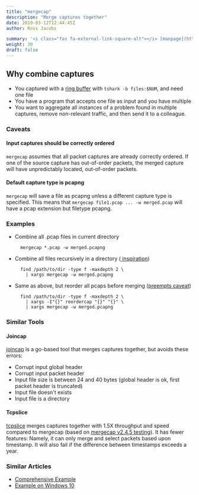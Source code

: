 ```yaml
---
title: "mergecap"
description: "Merge captures together"
date: 2019-03-12T12:44:45Z
author: Ross Jacobs

summary: '<i class="fas fa-external-link-square-alt"></i> [manpage](https://www.wireshark.org/docs/man-pages/mergecap.html) | [Wireshark Docs](https://www.wireshark.org/docs/wsug_html_chunked/AppToolsmergecap.html) | [code](https://github.com/wireshark/wireshark/blob/master/mergecap.c)'
weight: 30
draft: false
---
```


## Why combine captures

* You captured with a <!--TODO WRITE YOUR OWN! -->[ring buffer](https://www.cellstream.com/reference-reading/tipsandtricks/328-wireshark-ring-buffer-capture-from-the-command-line-using-t-shark) with `tshark -b files:$NUM`, and need one file
* You have a program that accepts one file as input and you have multiple
* You want to aggregate all instances of a problem found in multiple captures, remove non-relevant traffic, and then send it to a colleague.

### Caveats

#### Input captures should be correctly ordered

`mergecap` assumes that all packet captures are already correctly ordered. 
If one of the source capture has out-of-order packets, the merged capture will have unpredictably located, out-of-order packets.

#### Default capture type is pcapng

`mergecap` will save a file as pcapng unless a different capture type is specified.
This means that `mergecap file1.pcap ... -w merged.pcap` will have a pcap extension but filetype pcapng.

### Examples

* Combine all .pcap files in current directory

        mergecap *.pcap -w merged.pcapng

* Combine all files recursively in a directory ([<i class="fab fa-stack-overflow"></i> inspiration](https://unix.stackexchange.com/questions/113834/using-mergecap-for-set-of-files))

        find /path/to/dir -type f -maxdepth 2 \
          | xargs mergecap -w merged.pcapng

* Same as above, but reorder all pcaps before merging ([preempts caveat](#input-captures-should-be-correctly-ordered))

        find /path/to/dir -type f -maxdepth 2 \
          | xargs -I"{}" reordercap "{}" "{}" \
          | xargs mergecap -w merged.pcapng

### Similar Tools

#### Joincap

[joincap](https://github.com/assafmo/joincap) is a go-based tool that merges captures together, but avoids these errors:

* Corrupt input global header
* Corrupt input packet header
* Input file size is between 24 and 40 bytes (global header is ok, first packet header is truncated)
* Input file doesn't exists
* Input file is a directory

#### Tcpslice

[tcpslice](https://linux.die.net/man/8/tcpslice) merges captures together with 1.5X throughput and speed compared to mergecap (based on [mergecap v2.4.5 testing](https://github.com/assafmo/joincap#benchmarks)).
It has fewer features: Namely, it can only merge and select packets based upon timestamp.
It will also fail if the difference between timestamps exceeds a year.

### Similar Articles

* [Comprehensive Example](https://blog.packet-foo.com/2018/07/pcap-split-and-merge/)
* [Example on Windows 10](https://www.cellstream.com/reference-reading/tipsandtricks/329-using-the-mergecap-tool-to-merge-packet-captures)
